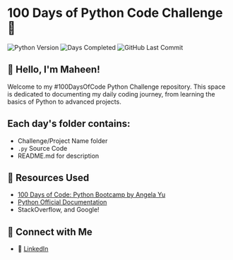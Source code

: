 # 100 Days of Python Code Challenge 🐍
![Python Version](https://img.shields.io/badge/Python-3.8%2B-blue?logo=python)
![Days Completed](https://img.shields.io/badge/Progress-20%2F100-brightgreen)
![GitHub Last Commit](https://img.shields.io/github/last-commit/MaheenNaseem/100-Days-of-Code-Python-Challenge)

## 👋 Hello, I'm Maheen!
Welcome to my #100DaysOfCode Python Challenge repository. This space is dedicated to documenting my daily coding journey, from learning the basics of Python to advanced projects.

## Each day's folder contains:
- Challenge/Project Name folder
- `.py` Source Code
- README.md for description 

## 📖 Resources Used
- [100 Days of Code: Python Bootcamp by Angela Yu](https://www.udemy.com/course/100-days-of-code/)
- [Python Official Documentation](https://docs.python.org/3/)
- StackOverflow, and Google!

## 🤝 Connect with Me
- 💼 [LinkedIn](www.linkedin.com/in/maheen-naseem-azeemi-0b7592250)


